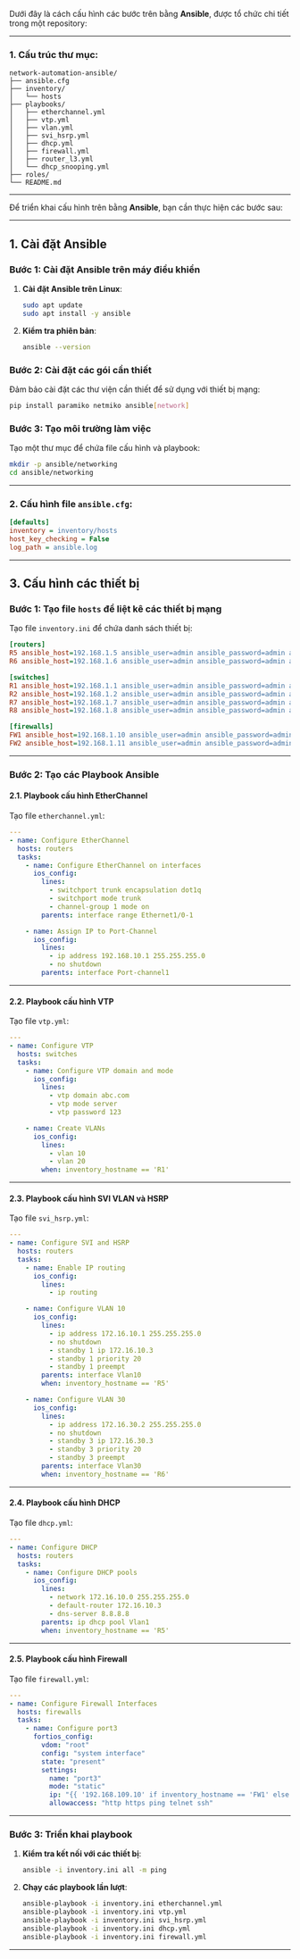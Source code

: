 Dưới đây là cách cấu hình các bước trên bằng **Ansible**, được tổ chức chi tiết trong một repository:

---

### 1. Cấu trúc thư mục:
```plaintext
network-automation-ansible/
├── ansible.cfg
├── inventory/
│   └── hosts
├── playbooks/
│   ├── etherchannel.yml
│   ├── vtp.yml
│   ├── vlan.yml
│   ├── svi_hsrp.yml
│   ├── dhcp.yml
│   ├── firewall.yml
│   ├── router_l3.yml
│   └── dhcp_snooping.yml
├── roles/
└── README.md
```

---
Để triển khai cấu hình trên bằng **Ansible**, bạn cần thực hiện các bước sau:

---

## 1. **Cài đặt Ansible**

### Bước 1: Cài đặt Ansible trên máy điều khiển
1. **Cài đặt Ansible trên Linux**:
   ```bash
   sudo apt update
   sudo apt install -y ansible
   ```

2. **Kiểm tra phiên bản**:
   ```bash
   ansible --version
   ```

### Bước 2: Cài đặt các gói cần thiết
Đảm bảo cài đặt các thư viện cần thiết để sử dụng với thiết bị mạng:
   ```bash
   pip install paramiko netmiko ansible[network]
   ```

### Bước 3: Tạo môi trường làm việc
Tạo một thư mục để chứa file cấu hình và playbook:
   ```bash
   mkdir -p ansible/networking
   cd ansible/networking
   ```

---

### 2. Cấu hình file `ansible.cfg`:
```ini
[defaults]
inventory = inventory/hosts
host_key_checking = False
log_path = ansible.log
```

---



## 3. **Cấu hình các thiết bị**

### Bước 1: Tạo file `hosts` để liệt kê các thiết bị mạng
Tạo file `inventory.ini` để chứa danh sách thiết bị:
```ini
[routers]
R5 ansible_host=192.168.1.5 ansible_user=admin ansible_password=admin ansible_network_os=ios
R6 ansible_host=192.168.1.6 ansible_user=admin ansible_password=admin ansible_network_os=ios

[switches]
R1 ansible_host=192.168.1.1 ansible_user=admin ansible_password=admin ansible_network_os=ios
R2 ansible_host=192.168.1.2 ansible_user=admin ansible_password=admin ansible_network_os=ios
R7 ansible_host=192.168.1.7 ansible_user=admin ansible_password=admin ansible_network_os=ios
R8 ansible_host=192.168.1.8 ansible_user=admin ansible_password=admin ansible_network_os=ios

[firewalls]
FW1 ansible_host=192.168.1.10 ansible_user=admin ansible_password=admin ansible_network_os=fortios
FW2 ansible_host=192.168.1.11 ansible_user=admin ansible_password=admin ansible_network_os=fortios
```

---

### Bước 2: Tạo các Playbook Ansible

#### **2.1. Playbook cấu hình EtherChannel**
Tạo file `etherchannel.yml`:
```yaml
---
- name: Configure EtherChannel
  hosts: routers
  tasks:
    - name: Configure EtherChannel on interfaces
      ios_config:
        lines:
          - switchport trunk encapsulation dot1q
          - switchport mode trunk
          - channel-group 1 mode on
        parents: interface range Ethernet1/0-1

    - name: Assign IP to Port-Channel
      ios_config:
        lines:
          - ip address 192.168.10.1 255.255.255.0
          - no shutdown
        parents: interface Port-channel1
```

---

#### **2.2. Playbook cấu hình VTP**
Tạo file `vtp.yml`:
```yaml
---
- name: Configure VTP
  hosts: switches
  tasks:
    - name: Configure VTP domain and mode
      ios_config:
        lines:
          - vtp domain abc.com
          - vtp mode server
          - vtp password 123

    - name: Create VLANs
      ios_config:
        lines:
          - vlan 10
          - vlan 20
        when: inventory_hostname == 'R1'
```

---

#### **2.3. Playbook cấu hình SVI VLAN và HSRP**
Tạo file `svi_hsrp.yml`:
```yaml
---
- name: Configure SVI and HSRP
  hosts: routers
  tasks:
    - name: Enable IP routing
      ios_config:
        lines:
          - ip routing

    - name: Configure VLAN 10
      ios_config:
        lines:
          - ip address 172.16.10.1 255.255.255.0
          - no shutdown
          - standby 1 ip 172.16.10.3
          - standby 1 priority 20
          - standby 1 preempt
        parents: interface Vlan10
        when: inventory_hostname == 'R5'

    - name: Configure VLAN 30
      ios_config:
        lines:
          - ip address 172.16.30.2 255.255.255.0
          - no shutdown
          - standby 3 ip 172.16.30.3
          - standby 3 priority 20
          - standby 3 preempt
        parents: interface Vlan30
        when: inventory_hostname == 'R6'
```

---

#### **2.4. Playbook cấu hình DHCP**
Tạo file `dhcp.yml`:
```yaml
---
- name: Configure DHCP
  hosts: routers
  tasks:
    - name: Configure DHCP pools
      ios_config:
        lines:
          - network 172.16.10.0 255.255.255.0
          - default-router 172.16.10.3
          - dns-server 8.8.8.8
        parents: ip dhcp pool Vlan1
        when: inventory_hostname == 'R5'
```

---

#### **2.5. Playbook cấu hình Firewall**
Tạo file `firewall.yml`:
```yaml
---
- name: Configure Firewall Interfaces
  hosts: firewalls
  tasks:
    - name: Configure port3
      fortios_config:
        vdom: "root"
        config: "system interface"
        state: "present"
        settings:
          name: "port3"
          mode: "static"
          ip: "{{ '192.168.109.10' if inventory_hostname == 'FW1' else '192.168.109.11' }}"
          allowaccess: "http https ping telnet ssh"
```

---

### Bước 3: Triển khai playbook
1. **Kiểm tra kết nối với các thiết bị**:
   ```bash
   ansible -i inventory.ini all -m ping
   ```

2. **Chạy các playbook lần lượt**:
   ```bash
   ansible-playbook -i inventory.ini etherchannel.yml
   ansible-playbook -i inventory.ini vtp.yml
   ansible-playbook -i inventory.ini svi_hsrp.yml
   ansible-playbook -i inventory.ini dhcp.yml
   ansible-playbook -i inventory.ini firewall.yml
   ```

---
